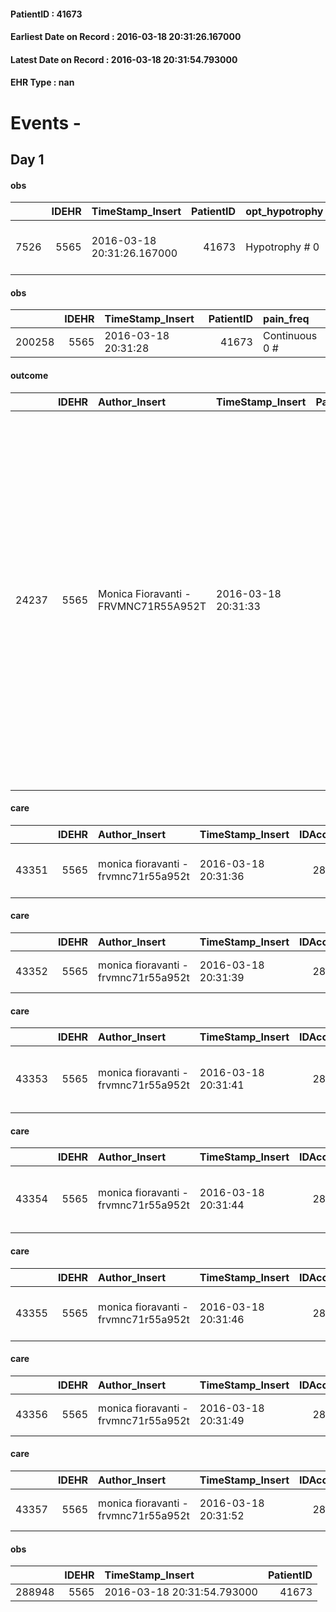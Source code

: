 
#### PatientID : 41673
#### Earliest Date on Record : 2016-03-18 20:31:26.167000
#### Latest Date on Record : 2016-03-18 20:31:54.793000
#### EHR Type : nan

# Events - 

## Day 1

#### obs
|      |   IDEHR | TimeStamp_Insert           |   PatientID | opt_hypotrophy   | chk_eloquence     | asthenia     | body_temp    | agitation_behavior_freq   | mood                                   | cognitive_state   |
|-----:|--------:|:---------------------------|------------:|:-----------------|:------------------|:-------------|:-------------|:--------------------------|:---------------------------------------|:------------------|
| 7526 |    5565 | 2016-03-18 20:31:26.167000 |       41673 | Hypotrophy # 0   | fluent speech # 0 | Moderate # 2 | Apyrexia # 0 | quiet # 0                 | demoralization # 03; helplessness # 10 | Polished # 2      |

#### obs
|        |   IDEHR | TimeStamp_Insert    |   PatientID | pain_freq      |
|-------:|--------:|:--------------------|------------:|:---------------|
| 200258 |    5565 | 2016-03-18 20:31:28 |       41673 | Continuous 0 # |

#### outcome
|       |   IDEHR | Author_Insert                        | TimeStamp_Insert    |   PatientID |   IDDigitalSignDocument |   IDPAI_VIDAS | opt_problem                                                            |   opt_problem_num | opt_obiettivo                                                          |   opt_obiettivo_num | opt_stato_problema   |   opt_stato_problema_num | opt_interventi                                                                                                                                                                                                                                                                                                                                       |   opt_interventi_num |
|------:|--------:|:-------------------------------------|:--------------------|------------:|------------------------:|--------------:|:-----------------------------------------------------------------------|------------------:|:-----------------------------------------------------------------------|--------------------:|:---------------------|-------------------------:|:-----------------------------------------------------------------------------------------------------------------------------------------------------------------------------------------------------------------------------------------------------------------------------------------------------------------------------------------------------|---------------------:|
| 24237 |    5565 | Monica Fioravanti - FRVMNC71R55A952T | 2016-03-18 20:31:33 |       41673 |                  307488 |         26275 | Alteration of comfort associated with chronic pain and / or acute # 29 |                 2 | The patient will understand the importance of analgesic treatment # 54 |                   4 | Open Problem # 1     |                        1 | Counseling - Encouraging the patient to express their concerns # 429; Informational - Providing information on the basic therapy and the need to reduce the fear of dependence # 432; Informational - Inform the patient of the reasons why he may feel pain # 433; Informative - Inform the patient of the various methods of pain management # 434 |                    4 |

#### care
|       |   IDEHR | Author_Insert                        | TimeStamp_Insert    |   IDAccess | EHRType   |   PatientID |   IDTERAPIE_OUTPAT_VIDAS | ds_dose   | opt_via_di_somm   | ds_ora   | dt_data_inizio      | ds_note_y    |   opt_pregressa |   opt_somm_terapia |   opt_estemporanea |   opt_termina |   opt_somm_in_pompa | opt_farmaco                                 |
|------:|--------:|:-------------------------------------|:--------------------|-----------:|:----------|------------:|-------------------------:|:----------|:------------------|:---------|:--------------------|:-------------|----------------:|-------------------:|-------------------:|--------------:|--------------------:|:--------------------------------------------|
| 43351 |    5565 | monica fioravanti - frvmnc71r55a952t | 2016-03-18 20:31:36 |      28700 | amb       |       41673 |                    20936 | 1 cp      | oral # 0 = 0      | 10 # 10  | 2016-03-18 00:00:00 | without food |               0 |                  0 |                  0 |             0 |                   0 | lansoprazole (30 mg lansoprazole cps) # 968 |

#### care
|       |   IDEHR | Author_Insert                        | TimeStamp_Insert    |   IDAccess | EHRType   |   PatientID |   IDTERAPIE_OUTPAT_VIDAS | ds_altro_farmaco   | ds_dose   | opt_via_di_somm    | ds_ora       | dt_data_inizio      |   opt_pregressa |   opt_somm_terapia |   opt_estemporanea |   opt_termina |   opt_somm_in_pompa | opt_farmaco              |
|------:|--------:|:-------------------------------------|:--------------------|-----------:|:----------|------------:|-------------------------:|:-------------------|:----------|:-------------------|:-------------|:--------------------|----------------:|-------------------:|-------------------:|--------------:|--------------------:|:-------------------------|
| 43352 |    5565 | monica fioravanti - frvmnc71r55a952t | 2016-03-18 20:31:39 |      28700 | amb       |       41673 |                    20937 | istanyl            | 1 inalaz  | inhalation # 7 = 7 | at need # 24 | 2016-03-18 00:00:00 |               0 |                  0 |                  0 |             0 |                   0 | other (see notes) # 2004 |

#### care
|       |   IDEHR | Author_Insert                        | TimeStamp_Insert    |   IDAccess | EHRType   |   PatientID |   IDTERAPIE_OUTPAT_VIDAS | ds_dose   | opt_via_di_somm   | ds_ora          | dt_data_inizio      |   opt_pregressa |   opt_somm_terapia |   opt_estemporanea |   opt_termina |   opt_somm_in_pompa | opt_farmaco                                   |
|------:|--------:|:-------------------------------------|:--------------------|-----------:|:----------|------------:|-------------------------:|:----------|:------------------|:----------------|:--------------------|----------------:|-------------------:|-------------------:|--------------:|--------------------:|:----------------------------------------------|
| 43353 |    5565 | monica fioravanti - frvmnc71r55a952t | 2016-03-18 20:31:41 |      28700 | amb       |       41673 |                    20938 | 1 cp      | oral # 0 = 0      | 21 21 #, 09 # 9 | 2016-03-18 00:00:00 |               0 |                  0 |                  0 |             0 |                   0 | tapentadol (palexia tablets 100 mg rp) # 1709 |

#### care
|       |   IDEHR | Author_Insert                        | TimeStamp_Insert    |   IDAccess | EHRType   |   PatientID |   IDTERAPIE_OUTPAT_VIDAS | ds_dose   | opt_via_di_somm   | ds_ora                   | dt_data_inizio      |   opt_pregressa |   opt_somm_terapia |   opt_estemporanea |   opt_termina |   opt_somm_in_pompa | opt_farmaco                                        |
|------:|--------:|:-------------------------------------|:--------------------|-----------:|:----------|------------:|-------------------------:|:----------|:------------------|:-------------------------|:--------------------|----------------:|-------------------:|-------------------:|--------------:|--------------------:|:---------------------------------------------------|
| 43354 |    5565 | monica fioravanti - frvmnc71r55a952t | 2016-03-18 20:31:44 |      28700 | amb       |       41673 |                    20939 | 1 cp      | oral # 0 = 0      | 09 # 9; 15 # 15; 21 # 21 | 2016-03-18 00:00:00 |               0 |                  0 |                  0 |             0 |                   0 | acetaminophen (paracetamol 1000 mg tablets) # 1719 |

#### care
|       |   IDEHR | Author_Insert                        | TimeStamp_Insert    |   IDAccess | EHRType   |   PatientID |   IDTERAPIE_OUTPAT_VIDAS | ds_dose   | opt_via_di_somm   | ds_ora   | dt_data_inizio      |   opt_pregressa |   opt_somm_terapia |   opt_estemporanea |   opt_termina |   opt_somm_in_pompa | opt_farmaco                             |
|------:|--------:|:-------------------------------------|:--------------------|-----------:|:----------|------------:|-------------------------:|:----------|:------------------|:---------|:--------------------|----------------:|-------------------:|-------------------:|--------------:|--------------------:|:----------------------------------------|
| 43355 |    5565 | monica fioravanti - frvmnc71r55a952t | 2016-03-18 20:31:46 |      28700 | amb       |       41673 |                    20940 | 1 cp      | oral # 0 = 0      | 09 # 9   | 2016-03-18 00:00:00 |               0 |                  0 |                  0 |             0 |                   0 | furosemide (25 mg lasix tablets) # 1223 |

#### care
|       |   IDEHR | Author_Insert                        | TimeStamp_Insert    |   IDAccess | EHRType   |   PatientID |   IDTERAPIE_OUTPAT_VIDAS | ds_altro_farmaco   | ds_dose   | opt_via_di_somm   | ds_ora   | dt_data_inizio      |   opt_pregressa |   opt_somm_terapia |   opt_estemporanea |   opt_termina |   opt_somm_in_pompa | opt_farmaco              |
|------:|--------:|:-------------------------------------|:--------------------|-----------:|:----------|------------:|-------------------------:|:-------------------|:----------|:------------------|:---------|:--------------------|----------------:|-------------------:|-------------------:|--------------:|--------------------:|:-------------------------|
| 43356 |    5565 | monica fioravanti - frvmnc71r55a952t | 2016-03-18 20:31:49 |      28700 | amb       |       41673 |                    20941 | cipralex 10 mg     | 1 cp      | oral # 0 = 0      | 09 # 9   | 2016-03-18 00:00:00 |               0 |                  0 |                  0 |             0 |                   0 | other (see notes) # 2004 |

#### care
|       |   IDEHR | Author_Insert                        | TimeStamp_Insert    |   IDAccess | EHRType   |   PatientID |   IDTERAPIE_OUTPAT_VIDAS | ds_altro_farmaco   | ds_dose   | opt_via_di_somm   | ds_ora          | dt_data_inizio      |   opt_pregressa |   opt_somm_terapia |   opt_estemporanea |   opt_termina |   opt_somm_in_pompa | opt_farmaco              |
|------:|--------:|:-------------------------------------|:--------------------|-----------:|:----------|------------:|-------------------------:|:-------------------|:----------|:------------------|:----------------|:--------------------|----------------:|-------------------:|-------------------:|--------------:|--------------------:|:-------------------------|
| 43357 |    5565 | monica fioravanti - frvmnc71r55a952t | 2016-03-18 20:31:52 |      28700 | amb       |       41673 |                    20942 | pradaxa            | 1 cp      | oral # 0 = 0      | 09 # 9; 21 # 21 | 2016-03-18 00:00:00 |               0 |                  0 |                  0 |             0 |                   0 | other (see notes) # 2004 |

#### obs
|        |   IDEHR | TimeStamp_Insert           |   PatientID |
|-------:|--------:|:---------------------------|------------:|
| 288948 |    5565 | 2016-03-18 20:31:54.793000 |       41673 |


